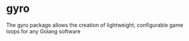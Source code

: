 # gyro
The gyro package allows the creation of lightweight, configurable game loops for any Golang software
